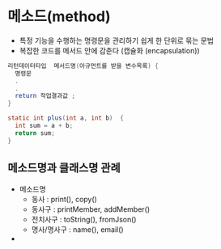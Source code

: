 # 메소드(method)

- 특정 기능을 수행하는 명령문을 관리하기 쉽게 한 단위로 묶는 문법
- 복잡한 코드를 메서드 안에 감춘다 (캡슐화 (encapsulation))

```java
리턴데이터타입  메서드명(아규먼트를 받을 변수목록) {
  명령문
  .
  .
  return 작업결과값 ;
}

static int plus(int a, int b)  {
  int sum = a + b;
  return sum;
}

```

## 메소드명과 클래스명 관례

- 메소드명
  - 동사 : print(), copy()
  - 동사구 : printMember, addMember()
  - 전치사구 : toString(), fromJson()
  - 명사/명사구 : name(), email()
- 